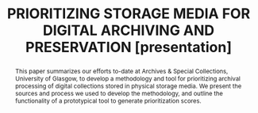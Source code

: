---
abstract: This paper summarizes our efforts to-date at Archives & Special Collections,
  University of Glasgow, to develop a methodology and tool for prioritizing archival
  processing of digital collections stored in physical storage media. We present the
  sources and process we used to develop the methodology, and outline the functionality
  of a prototypical tool to generate prioritization scores.
creators:
- Konstantelos, Leo
- Yan, Emma
date: null
document_url: https://www.ideals.illinois.edu/items/128862/bitstreams/430318/data.pdf
grand_parent: iPRES
institutions: []
keywords:
- digital archiving
- legacy storage media
- prioritization
- selection and appraisal
landing_page_url: https://hdl.handle.net/2142/121668
language: eng
layout: publication
license: CC-BY 4.0 International
notes_url: null
parent: iPRES 2023
presentation_url: null
size: null
source_name: iPRES
title: PRIORITIZING STORAGE MEDIA FOR DIGITAL ARCHIVING AND PRESERVATION [presentation]
type: presentation
year: 2023
---